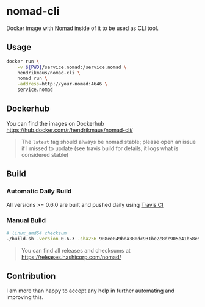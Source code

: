 # nomad-cli
Docker image with [Nomad](https://github.com/hashicorp/nomad) inside of it to be used as CLI tool.

## Usage

```bash
docker run \
    -v ${PWD}/service.nomad:/service.nomad \
    hendrikmaus/nomad-cli \
    nomad run \
    -address=http://your-nomad:4646 \
    service.nomad
```

## Dockerhub
You can find the images on Dockerhub https://hub.docker.com/r/hendrikmaus/nomad-cli/

> The `latest` tag should always be nomad stable; please open an issue if I missed to update (see travis build for details, it logs what is considered stable)

## Build

### Automatic Daily Build
All versions >= 0.6.0 are built and pushed daily using [Travis CI](https://travis-ci.org/hendrikmaus/nomad-cli)

### Manual Build

```bash
# linux_amd64 checksum
./build.sh -version 0.6.3 -sha256 908ee049bda380dc931be2c8dc905e41b58e59f68715dce896d69417381b1f4e
```

> You can find all releases and checksums at https://releases.hashicorp.com/nomad/

## Contribution

I am more than happy to accept any help in further automating and improving this.
